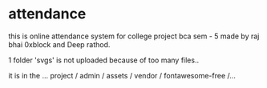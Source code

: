 # attendance
this is online attendance system for college project bca sem - 5 made by raj bhai 0xblock and Deep rathod.

1 folder 'svgs' is not uploaded because of too many files..

it is in the ... project / admin / assets / vendor / fontawesome-free /...
